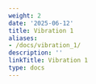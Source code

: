 ```yaml
---
weight: 2
date: '2025-06-12'
title: Vibration 1
aliases:
- /docs/vibration_1/
description: ''
linkTitle: Vibration 1
type: docs
---
```


